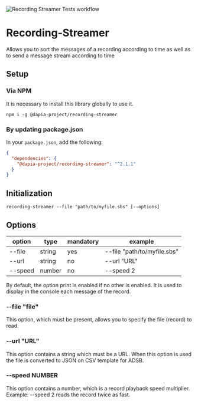 ![Recording Streamer Tests workflow](https://github.com/DApIA-Project/Recording-Streamer/actions/workflows/node-tests.yml/badge.svg)

# Recording-Streamer

Allows you to sort the messages of a recording according to time as well as to send a message stream according to time

## Setup

### Via NPM

It is necessary to install this library globally to use it.

```console
npm i -g @dapia-project/recording-streamer
```

### By updating package.json

In your `package.json`, add the following:

```json
{
  "dependencies": {
    "@dapia-project/recording-streamer": "^2.1.1"
  }
}
```

## Initialization

```shell
recording-streamer --file "path/to/myfile.sbs" [--options]
```

## Options

| option  | type   | mandatory | example                     |
| ------- | ------ | --------- | --------------------------- |
| --file  | string | yes       | --file "path/to/myfile.sbs" |
| --url   | string | no        | --url "URL"                 |
| --speed | number | no        | --speed 2                   |

By default, the option print is enabled if no other is enabled. It is used to display in the console each message of the record.

### --file "file"

This option, which must be present, allows you to specify the file (record) to read.

### --url "URL"

This option contains a string which must be a URL. When this option is used the file is converted to JSON on CSV template for ADSB.

### --speed NUMBER

This option contains a number, which is a record playback speed multiplier. Example: --speed 2 reads the record twice as fast.
